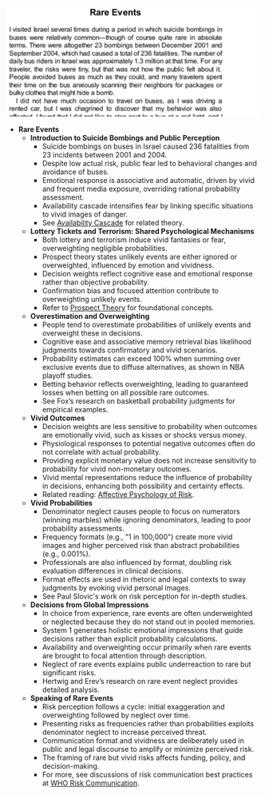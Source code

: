 ![ch30-rare-events-TFaS](ch30-rare-events-TFaS.best.png)

- **Rare Events**
  - **Introduction to Suicide Bombings and Public Perception**
    - Suicide bombings on buses in Israel caused 236 fatalities from 23 incidents between 2001 and 2004.  
    - Despite low actual risk, public fear led to behavioral changes and avoidance of buses.  
    - Emotional response is associative and automatic, driven by vivid and frequent media exposure, overriding rational probability assessment.  
    - Availability cascade intensifies fear by linking specific situations to vivid images of danger.  
    - See [Availability Cascade](https://en.wikipedia.org/wiki/Availability_cascade) for related theory.  
  - **Lottery Tickets and Terrorism: Shared Psychological Mechanisms**
    - Both lottery and terrorism induce vivid fantasies or fear, overweighting negligible probabilities.  
    - Prospect theory states unlikely events are either ignored or overweighted, influenced by emotion and vividness.  
    - Decision weights reflect cognitive ease and emotional response rather than objective probability.  
    - Confirmation bias and focused attention contribute to overweighting unlikely events.  
    - Refer to [Prospect Theory](https://en.wikipedia.org/wiki/Prospect_theory) for foundational concepts.  
  - **Overestimation and Overweighting**
    - People tend to overestimate probabilities of unlikely events and overweight these in decisions.  
    - Cognitive ease and associative memory retrieval bias likelihood judgments towards confirmatory and vivid scenarios.  
    - Probability estimates can exceed 100% when summing over exclusive events due to diffuse alternatives, as shown in NBA playoff studies.  
    - Betting behavior reflects overweighting, leading to guaranteed losses when betting on all possible rare outcomes.  
    - See Fox’s research on basketball probability judgments for empirical examples.  
  - **Vivid Outcomes**
    - Decision weights are less sensitive to probability when outcomes are emotionally vivid, such as kisses or shocks versus money.  
    - Physiological responses to potential negative outcomes often do not correlate with actual probability.  
    - Providing explicit monetary value does not increase sensitivity to probability for vivid non-monetary outcomes.  
    - Vivid mental representations reduce the influence of probability in decisions, enhancing both possibility and certainty effects.  
    - Related reading: [Affective Psychology of Risk](https://psychology.uchicago.edu).  
  - **Vivid Probabilities**
    - Denominator neglect causes people to focus on numerators (winning marbles) while ignoring denominators, leading to poor probability assessments.  
    - Frequency formats (e.g., "1 in 100,000") create more vivid images and higher perceived risk than abstract probabilities (e.g., 0.001%).  
    - Professionals are also influenced by format, doubling risk evaluation differences in clinical decisions.  
    - Format effects are used in rhetoric and legal contexts to sway judgments by evoking vivid personal images.  
    - See Paul Slovic's work on risk perception for in-depth studies.  
  - **Decisions from Global Impressions**
    - In choice from experience, rare events are often underweighted or neglected because they do not stand out in pooled memories.  
    - System 1 generates holistic emotional impressions that guide decisions rather than explicit probability calculations.  
    - Availability and overweighting occur primarily when rare events are brought to focal attention through description.  
    - Neglect of rare events explains public underreaction to rare but significant risks.  
    - Hertwig and Erev’s research on rare event neglect provides detailed analysis.  
  - **Speaking of Rare Events**
    - Risk perception follows a cycle: initial exaggeration and overweighting followed by neglect over time.  
    - Presenting risks as frequencies rather than probabilities exploits denominator neglect to increase perceived threat.  
    - Communication format and vividness are deliberately used in public and legal discourse to amplify or minimize perceived risk.  
    - The framing of rare but vivid risks affects funding, policy, and decision-making.  
    - For more, see discussions of risk communication best practices at [WHO Risk Communication](https://www.who.int/risk-communication).
